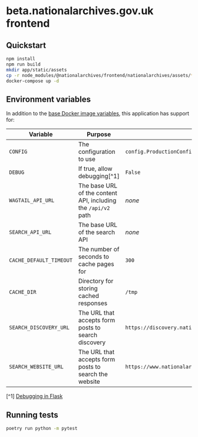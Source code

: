 # beta.nationalarchives.gov.uk frontend

## Quickstart

```sh
npm install
npm run build
mkdir app/static/assets
cp -r node_modules/@nationalarchives/frontend/nationalarchives/assets/* app/static/assets
docker-compose up -d
```

## Environment variables

In addition to the [base Docker image variables](https://github.com/nationalarchives/docker/blob/main/docker/tna-python/README.md#environment-variables), this application has support for:

| Variable                | Purpose                                                       | Default                                               |
| ----------------------- | ------------------------------------------------------------- | ----------------------------------------------------- |
| `CONFIG`                | The configuration to use                                      | `config.ProductionConfig`                             |
| `DEBUG`                 | If true, allow debugging[^1]                                  | `False`                                               |
| `WAGTAIL_API_URL`       | The base URL of the content API, including the `/api/v2` path | _none_                                                |
| `SEARCH_API_URL`        | The base URL of the search API                                | _none_                                                |
| `CACHE_DEFAULT_TIMEOUT` | The number of seconds to cache pages for                      | `300`                                                 |
| `CACHE_DIR`             | Directory for storing cached responses                        | `/tmp`                                                |
| `SEARCH_DISCOVERY_URL`  | The URL that accepts form posts to search discovery           | `https://discovery.nationalarchives.gov.uk/results/r` |
| `SEARCH_WEBSITE_URL`    | The URL that accepts form posts to search the website         | `https://www.nationalarchives.gov.uk/search/results`  |

[^1] [Debugging in Flask](https://flask.palletsprojects.com/en/2.3.x/debugging/)

## Running tests

```sh
poetry run python -m pytest
```
